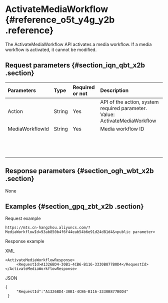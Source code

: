# ActivateMediaWorkflow {#reference_o5t_y4g_y2b .reference}

The ActivateMediaWorkflow API activates a media workflow. If a media workflow is activated, it cannot be modified.

## Request parameters {#section_iqn_qbt_x2b .section}

|Parameters|Type|Required or not|Description|
|:---------|:---|:--------------|:----------|
|Action|String|Yes|API of the action, system required parameter. Value: ActivateMediaWorkflow|
|MediaWorkflowId|String|Yes|Media workflow ID|
| | | | |
| | | | |
| | | | |

## Response parameters {#section_ogh_wbt_x2b .section}

None

## Examples {#section_gpq_zbt_x2b .section}

Request example

```
https://mts.cn-hangzhou.aliyuncs.com/?MediaWorkflowId=93ab850b4f6f44eab54b6e91d24d81d4&<public parameter>
```

Response example

XML

```
<ActivateMediaWorkflowResponse>
     <RequestId>A1326BD4-30B1-4CB6-B116-3330B877B0D4</RequestId>
</ActivateMediaWorkflowResponse>
```

JSON

```
{
     "RequestId":"A1326BD4-30B1-4CB6-B116-3330B877B0D4"    
 }
```

